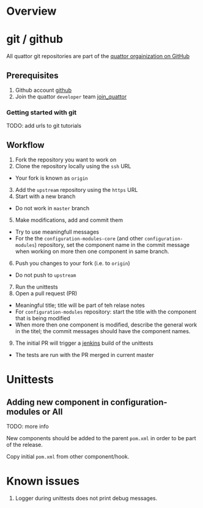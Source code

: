 # Overview


# git / github

All quattor git repositories are part of the [quattor orgainization on GitHub][quattor_gh]

[quattor_gh]: https://github.com/quattor


## Prerequisites

1. Github account [github]
2. Join the quattor `developer` team [join_quattor]
 
[github]: https://github.com
[join_quattor]: https://help.github.com/articles/adding-or-inviting-members-to-a-team-in-an-organization/

### Getting started with git

TODO: add urls to git tutorials

## Workflow

1. Fork the repository you want to work on
2. Clone the repository locally using the `ssh` URL
 * Your fork is known as `origin`
3. Add the `upstream` repository using the `https` URL
4. Start with a new branch
 * Do not work in `master` branch
5. Make modifications, add and commit them
 * Try to use meaningfull messages
  * For the the `configuration-modules-core` (and other `configuration-modules`) repository, set the
    component name in the commit message when working on more then one component in same branch.
6. Push you changes to your fork (i.e. to `origin`)
 * Do not push to `upstream`
7. Run the unittests
8. Open a pull request (PR)
 * Meaningful title; title will be part of teh relase notes
  * For `configuration-modules` repository: start the title with the component that is being modified
   * When more then one component is modified, describe the general work in the titel;
     the commit messages should have the component names.
9. The initial PR will trigger a [jenkins][quattor_jenkins] build of the unittests
 * The tests are run with the PR merged in current master

[quattor_jenkins]: https://jenkins1.ugent.be/view/Quattor/

# Unittests



## Adding new component in configuration-modules or AII

TODO: more info

New components should be added to the parent `pom.xml` in order to be part of the release.

Copy initial `pom.xml` from other component/hook.

# Known issues

1. Logger during unittests does not print debug messages.

